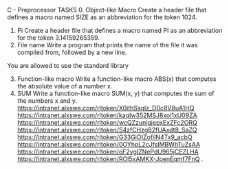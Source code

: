 C - Preprocessor
TASKS
0. Object-like Macro
Create a header file that defines a macro named SIZE as an abbreviation for the token 1024.
1. Pi
Create a header file that defines a macro named PI as an abbreviation for the token 3.14159265359.
2. File name
Write a program that prints the name of the file it was compiled from, followed by a new line.

You are allowed to use the standard library

3. Function-like macro
Write a function-like macro ABS(x) that computes the absolute value of a number x.
4. SUM
Write a function-like macro SUM(x, y) that computes the sum of the numbers x and y.
https://intranet.alxswe.com/rltoken/X0ithSsqlz_D0c8V8uA1HQ
https://intranet.alxswe.com/rltoken/kaqIw352MSJ8xoi1xU09ZA
https://intranet.alxswe.com/rltoken/wcQZzunlgjepxExZFc2ORQ
https://intranet.alxswe.com/rltoken/S4zfCHzg82fUAxdt8_SaZQ
https://intranet.alxswe.com/rltoken/G33GiOIZofiIN4Tx9_acbQ
https://intranet.alxswe.com/rltoken/0OYhpL2cJfsIMBWhTuZsAA
https://intranet.alxswe.com/rltoken/oF2vgIZNePdU965jCEZLHA
https://intranet.alxswe.com/rltoken/ROl5xAMKX-JpenEqmf7FnQ
.
